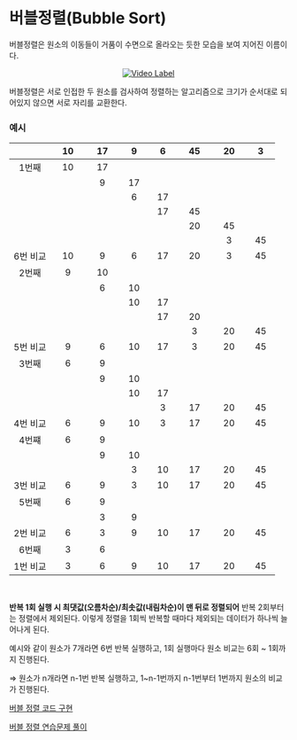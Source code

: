 # 버블정렬(Bubble Sort)

버블정렬은 원소의 이동들이 거품이 수면으로 올라오는 듯한 모습을 보여 지어진 이름이다.

<center>

[![Video Label](https://i.ytimg.com/vi/Cq7SMsQBEUw/hqdefault.jpg)](https://youtu.be/Cq7SMsQBEUw)

</center>

버블정렬은 서로 인접한 두 원소를 검사하여 정렬하는 알고리즘으로 크기가 순서대로 되어있지 않으면 서로 자리를 교환한다.

### 예시

|          | &nbsp;&nbsp;&nbsp;10&nbsp;&nbsp;&nbsp; | &nbsp;&nbsp;&nbsp;17&nbsp;&nbsp;&nbsp; | &nbsp;&nbsp;&nbsp;9&nbsp;&nbsp;&nbsp; | &nbsp;&nbsp;&nbsp;6&nbsp;&nbsp;&nbsp; | &nbsp;&nbsp;&nbsp;45&nbsp;&nbsp;&nbsp; | &nbsp;&nbsp;&nbsp;20&nbsp;&nbsp;&nbsp; | &nbsp;&nbsp;&nbsp;3&nbsp;&nbsp;&nbsp; |
| :------: | :------------------------------------: | :------------------------------------: | :-----------------------------------: | :-----------------------------------: | :------------------------------------: | :------------------------------------: | :-----------------------------------: |
|  1번째   |                   10                   |                   17                   |                                       |                                       |                                        |                                        |                                       |
|          |                                        |                   9                    |                  17                   |                                       |                                        |                                        |                                       |
|          |                                        |                                        |                   6                   |                  17                   |                                        |                                        |                                       |
|          |                                        |                                        |                                       |                  17                   |                   45                   |                                        |                                       |
|          |                                        |                                        |                                       |                                       |                   20                   |                   45                   |                                       |
|          |                                        |                                        |                                       |                                       |                                        |                   3                    |                  45                   |
| 6번 비교 |                   10                   |                   9                    |                   6                   |                  17                   |                   20                   |                   3                    |                  45                   |
|  2번째   |                   9                    |                   10                   |                                       |                                       |                                        |                                        |                                       |
|          |                                        |                   6                    |                  10                   |                                       |                                        |                                        |                                       |
|          |                                        |                                        |                  10                   |                  17                   |                                        |                                        |                                       |
|          |                                        |                                        |                                       |                  17                   |                   20                   |                                        |                                       |
|          |                                        |                                        |                                       |                                       |                   3                    |                   20                   |                  45                   |
| 5번 비교 |                   9                    |                   6                    |                  10                   |                  17                   |                   3                    |                   20                   |                  45                   |
|  3번째   |                   6                    |                   9                    |                                       |                                       |                                        |                                        |                                       |
|          |                                        |                   9                    |                  10                   |                                       |                                        |                                        |                                       |
|          |                                        |                                        |                  10                   |                  17                   |                                        |                                        |                                       |
|          |                                        |                                        |                                       |                   3                   |                   17                   |                   20                   |                  45                   |
| 4번 비교 |                   6                    |                   9                    |                  10                   |                   3                   |                   17                   |                   20                   |                  45                   |
|  4번쨰   |                   6                    |                   9                    |                                       |                                       |                                        |                                        |                                       |
|          |                                        |                   9                    |                  10                   |                                       |                                        |                                        |                                       |
|          |                                        |                                        |                   3                   |                  10                   |                   17                   |                   20                   |                  45                   |
| 3번 비교 |                   6                    |                   9                    |                   3                   |                  10                   |                   17                   |                   20                   |                  45                   |
|  5번째   |                   6                    |                   9                    |                                       |                                       |                                        |                                        |                                       |
|          |                                        |                   3                    |                   9                   |                                       |                                        |                                        |                                       |
| 2번 비교 |                   6                    |                   3                    |                   9                   |                  10                   |                   17                   |                   20                   |                  45                   |
|  6번째   |                   3                    |                   6                    |                                       |                                       |                                        |                                        |                                       |
| 1번 비교 |                   3                    |                   6                    |                   9                   |                  10                   |                   17                   |                   20                   |                  45                   |

<br>

**반복 1회 실행 시 최댓값(오름차순)/최솟값(내림차순)이 맨 뒤로 정렬되어** 반복 2회부터는 정렬에서 제외된다. 이렇게 정렬을 1회씩 반복할 때마다 제외되는 데이터가 하나씩 늘어나게 된다.

예시와 같이 원소가 7개라면 6번 반복 실행하고, 1회 실행마다 원소 비교는 6회 ~ 1회까지 진행된다.

⇒ 원소가 n개라면 n-1번 반복 실행하고, 1~n-1번까지 n-1번부터 1번까지 원소의 비교가 진행된다.

[버블 정렬 코드 구현](https://github.com/EliteZer0/algorithm-concepts-study/tree/main/BubbleSort/BubbleSort_Implement)

[버블 정렬 연습문제 풀이](https://github.com/EliteZer0/algorithm-concepts-study/tree/main/BubbleSort/BubbleSort_Practice)
